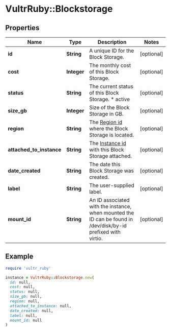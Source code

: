 # VultrRuby::Blockstorage

## Properties

| Name | Type | Description | Notes |
| ---- | ---- | ----------- | ----- |
| **id** | **String** | A unique ID for the Block Storage. | [optional] |
| **cost** | **Integer** | The monthly cost of this Block Storage. | [optional] |
| **status** | **String** | The current status of this Block Storage.  * active | [optional] |
| **size_gb** | **Integer** | Size of the Block Storage in GB. | [optional] |
| **region** | **String** | The [Region id](#operation/list-regions) where the Block Storage is located. | [optional] |
| **attached_to_instance** | **String** | The [Instance id](#operation/list-instances) with this Block Storage attached. | [optional] |
| **date_created** | **String** | The date this Block Storage was created. | [optional] |
| **label** | **String** | The user-supplied label. | [optional] |
| **mount_id** | **String** | An ID associated with the instance, when mounted the ID can be found in /dev/disk/by-id prefixed with virtio. | [optional] |

## Example

```ruby
require 'vultr_ruby'

instance = VultrRuby::Blockstorage.new(
  id: null,
  cost: null,
  status: null,
  size_gb: null,
  region: null,
  attached_to_instance: null,
  date_created: null,
  label: null,
  mount_id: null
)
```


